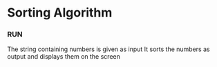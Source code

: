 # Sorting Algorithm
### RUN
The string containing numbers is given as input
It sorts the numbers as output and displays them on the screen
